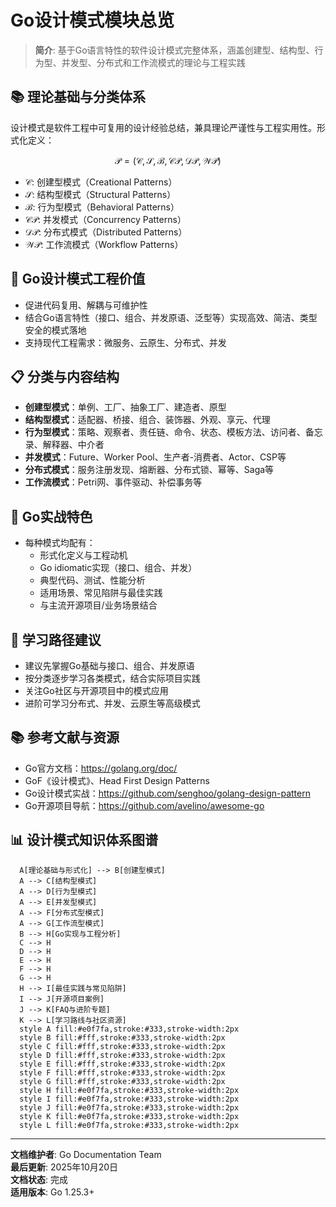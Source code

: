 ﻿# Go设计模式模块总览

> **简介**: 基于Go语言特性的软件设计模式完整体系，涵盖创建型、结构型、行为型、并发型、分布式和工作流模式的理论与工程实践

## 📚 理论基础与分类体系

设计模式是软件工程中可复用的设计经验总结，兼具理论严谨性与工程实用性。形式化定义：

$$
\mathcal{P} = (\mathcal{C}, \mathcal{S}, \mathcal{B}, \mathcal{CP}, \mathcal{DP}, \mathcal{WP})
$$

- $\mathcal{C}$: 创建型模式（Creational Patterns）
- $\mathcal{S}$: 结构型模式（Structural Patterns）
- $\mathcal{B}$: 行为型模式（Behavioral Patterns）
- $\mathcal{CP}$: 并发模式（Concurrency Patterns）
- $\mathcal{DP}$: 分布式模式（Distributed Patterns）
- $\mathcal{WP}$: 工作流模式（Workflow Patterns）

## 🎯 Go设计模式工程价值

- 促进代码复用、解耦与可维护性
- 结合Go语言特性（接口、组合、并发原语、泛型等）实现高效、简洁、类型安全的模式落地
- 支持现代工程需求：微服务、云原生、分布式、并发

## 📋 分类与内容结构

- **创建型模式**：单例、工厂、抽象工厂、建造者、原型
- **结构型模式**：适配器、桥接、组合、装饰器、外观、享元、代理
- **行为型模式**：策略、观察者、责任链、命令、状态、模板方法、访问者、备忘录、解释器、中介者
- **并发模式**：Future、Worker Pool、生产者-消费者、Actor、CSP等
- **分布式模式**：服务注册发现、熔断器、分布式锁、幂等、Saga等
- **工作流模式**：Petri网、事件驱动、补偿事务等

## 🚀 Go实战特色

- 每种模式均配有：
  - 形式化定义与工程动机
  - Go idiomatic实现（接口、组合、并发）
  - 典型代码、测试、性能分析
  - 适用场景、常见陷阱与最佳实践
  - 与主流开源项目/业务场景结合

## 🎯 学习路径建议

- 建议先掌握Go基础与接口、组合、并发原语
- 按分类逐步学习各类模式，结合实际项目实践
- 关注Go社区与开源项目中的模式应用
- 进阶可学习分布式、并发、云原生等高级模式

## 📚 参考文献与资源

- Go官方文档：<https://golang.org/doc/>
- GoF《设计模式》、Head First Design Patterns
- Go设计模式实战：<https://github.com/senghoo/golang-design-pattern>
- Go开源项目导航：<https://github.com/avelino/awesome-go>

## 📊 设计模式知识体系图谱

```mermaid
  A[理论基础与形式化] --> B[创建型模式]
  A --> C[结构型模式]
  A --> D[行为型模式]
  A --> E[并发型模式]
  A --> F[分布式型模式]
  A --> G[工作流型模式]
  B --> H[Go实现与工程分析]
  C --> H
  D --> H
  E --> H
  F --> H
  G --> H
  H --> I[最佳实践与常见陷阱]
  I --> J[开源项目案例]
  J --> K[FAQ与进阶专题]
  K --> L[学习路线与社区资源]
  style A fill:#e0f7fa,stroke:#333,stroke-width:2px
  style B fill:#fff,stroke:#333,stroke-width:2px
  style C fill:#fff,stroke:#333,stroke-width:2px
  style D fill:#fff,stroke:#333,stroke-width:2px
  style E fill:#fff,stroke:#333,stroke-width:2px
  style F fill:#fff,stroke:#333,stroke-width:2px
  style G fill:#fff,stroke:#333,stroke-width:2px
  style H fill:#e0f7fa,stroke:#333,stroke-width:2px
  style I fill:#e0f7fa,stroke:#333,stroke-width:2px
  style J fill:#e0f7fa,stroke:#333,stroke-width:2px
  style K fill:#e0f7fa,stroke:#333,stroke-width:2px
  style L fill:#e0f7fa,stroke:#333,stroke-width:2px
```

---

**文档维护者**: Go Documentation Team  
**最后更新**: 2025年10月20日  
**文档状态**: 完成  
**适用版本**: Go 1.25.3+
